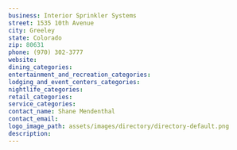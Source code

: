 ```yaml
---
business: Interior Sprinkler Systems
street: 1535 10th Avenue
city: Greeley
state: Colorado
zip: 80631
phone: (970) 302-3777
website: 
dining_categories: 
entertainment_and_recreation_categories: 
lodging_and_event_centers_categories: 
nightlife_categories: 
retail_categories: 
service_categories: 
contact_name: Shane Mendenthal
contact_email: 
logo_image_path: assets/images/directory/directory-default.png
description: 
---
```

